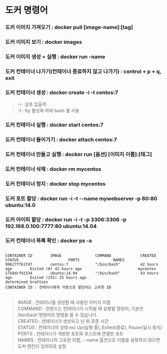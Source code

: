 도커 명령어
==========

### 도커 이미지 가져오기 : docker pull [image-name]:[tag]  
### 도커 이미지 보기 : docker images  
### 도커 이미지 생성 + 실행 : docker run -name 
### 도커 컨테이너 나가기(컨테이너 종료하지 않고 나가기) : control + p + q, exit  
### 도커 컨테이너 생성 : docker create -i -t centos:7  
> -i : 상호 입출력  
> -t : tty 활성화 하여 bash 쉘 사용

### 도커 컨테이너 실행 : docker start centos:7  
### 도커 컨테이너 들어가기 : docker attach centos:7  
### 도커 컨테이너 만들고 실행 : docker run [옵션] [이미지 이름]:[태그]  
### 도커 컨테이너 삭제 : docker rm mycentos  
### 도커 컨테이너 정지 : docker stop mycentos  
### 도커 포트 할당 : docker run -i -t --name mywebserver -p 80:80 ubuntu:14.0  
### 도커 아이피 할당 : docker run -i -t -p 3306:3306 -p 192.168.0.100:7777:80 ubuntu:14.04  
### 도커 컨테이너 목록 확인 : docker ps -a  

<pre>
<code>
CONTAINER ID        IMAGE               COMMAND             CREATED             STATUS                      PORTS               NAMES  
99627ff61fd7        centos:7            "/bin/bash"         42 hours ago        Exited (0) 42 hours ago                         mycentos  
1758dcf92334        ubuntu:14.04        "/bin/bash"         43 hours ago        Exited (255) 25 hours ago                       determined_brattain  
CONTAINER ID : 컨테이너에게 자동으로 할당되는 고유한 ID  
</code>
</pre>

> IMAGE : 컨테이너를 생성할 때 사용된 이미지 이름  
> COMMAND : 컨맨드는 컨테이너가 시작될 때 실행될 명렁어, 기본은 /bin/bash 명령어라 명령을 쓸 수 있습니다.  
> CREATED : 컨테이너가 생성되고 난 뒤 흐른 시간  
> STATUS : 컨테이너의 상태 ex) Up(실행 중), Exited(종료), Pause(일시 중지)  
> PORTS : 컨테이너가 개방한 포트와 호스트에 연결한 포트  
> NAMES : 컨테이너의 고유한 이름, --name 옵션으로 이름을 설정하지 않으면 도커 엔진이 임의의로 설정  



